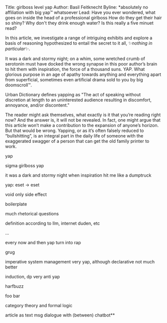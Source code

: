 
Title: girlboss level yap
Author: Basil Feitknecht
Byline: \*absolutely no affiliation with big yap™ whatsoever
Lead:
Have you ever wondered, what goes on inside the head of a professional girlboss How do they get their hair so shiny? Why don't they drink enough water? Is this really a five minuet read?

In this article, we investigate a range of intriguing  exhibits and explore a basis of reasoning hypothesized to entail the secret to it all, ✨*nothing in particular*✨.

It was a dark and stormy night; on a whim, some wretched crumb of serotonin must have docked the wrong synapse in this poor author’s brain to hit them with inspiration, the force of a thousand suns. YAP. What glorious purpose in an age of apathy towards anything and everything apart from superficial, sometimes even artificial drama sold to you by big doomscroll™. 

Urban Dictionary defines yapping as "The act of speaking without discretion at length to an uninterested audience resulting in discomfort, annoyance, and/or discontent."

The reader might ask themselves, what exactly is it that you’re reading right now? And the answer is, it will not be revealed. In fact, one might argue that this article won’t make a contribution to the expansion of anyone’s horizon. But that would be wrong. Yapping, or as it’s often falsely reduced to “bullshitting”, is an integral part in the daily life of someone with the exaggerated swagger of a person that can get the old family printer to work.

  

  
  

yap

  

sigma girlboss yap

  

it was a dark and stormy night when inspiration hit me like a dumptruck

  

yap: eset -> eset

  

void only side effect

  

boilerplate

  

much rhetorical questions

  

definition according to llm, internet duden, etc

  

…

  

every now and then yap turn into rap

  
  
  
  
  
  

grug

  

imperative system management very yap, although declarative not much better

induction, dp very anti yap

  

harfbuzz

foo bar

  

category theory and formal logic

  
  
  
  
  
  
  
  
  
  
  
  
  
  
  

article as text msg dialogue with (between) chatbot**